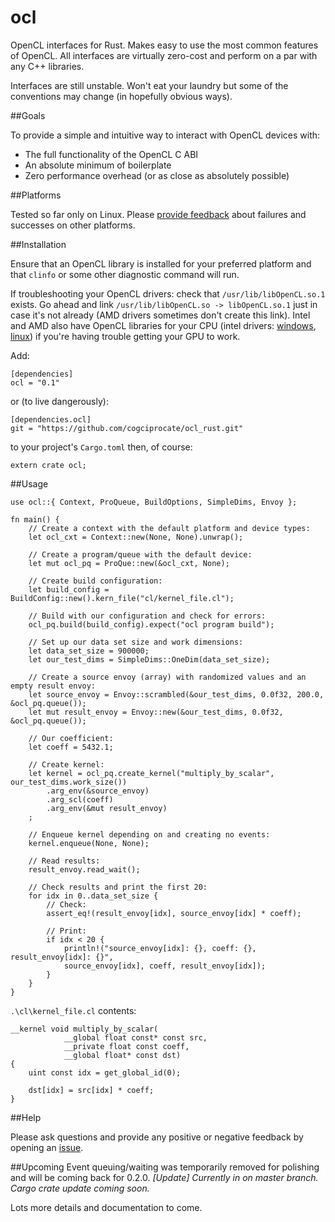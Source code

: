# ocl

OpenCL interfaces for Rust. Makes easy to use the most common features of OpenCL. All interfaces are virtually zero-cost and perform on a par with any C++ libraries.

Interfaces are still unstable. Won't eat your laundry but some of the conventions may change (in hopefully obvious ways).


##Goals

To provide a simple and intuitive way to interact with OpenCL devices with:
- The full functionality of the OpenCL C ABI
- An absolute minimum of boilerplate
- Zero performance overhead (or as close as absolutely possible)


##Platforms

Tested so far only on Linux. Please [provide feedback](https://github.com/cogciprocate/ocl_rust/issues) about failures and successes on other platforms.


##Installation

Ensure that an OpenCL library is installed for your preferred platform and  that `clinfo` or some other diagnostic command will run. 

If troubleshooting your OpenCL drivers: check that `/usr/lib/libOpenCL.so.1` exists. Go ahead and link `/usr/lib/libOpenCL.so -> libOpenCL.so.1` just in case it's not already (AMD drivers sometimes don't create this link).  Intel and AMD also have OpenCL libraries for your CPU (intel drivers: [windows](http://registrationcenter.intel.com/irc_nas/5198/opencl_runtime_15.1_x64_setup.msi), [linux](http://registrationcenter.intel.com/irc_nas/5193/opencl_runtime_15.1_x64_5.0.0.57.tgz)) if you're having trouble getting your GPU to work. 


Add:

```
[dependencies]
ocl = "0.1"
```

or (to live dangerously):
```
[dependencies.ocl]
git = "https://github.com/cogciprocate/ocl_rust.git"
```

to your project's `Cargo.toml` then, of course:
```
extern crate ocl;
```


##Usage
```
use ocl::{ Context, ProQueue, BuildOptions, SimpleDims, Envoy };

fn main() {
	// Create a context with the default platform and device types:
	let ocl_cxt = Context::new(None, None).unwrap();

	// Create a program/queue with the default device: 
	let mut ocl_pq = ProQue::new(&ocl_cxt, None);

	// Create build configuration:
	let build_config = BuildConfig::new().kern_file("cl/kernel_file.cl");

	// Build with our configuration and check for errors:
	ocl_pq.build(build_config).expect("ocl program build");

	// Set up our data set size and work dimensions:
	let data_set_size = 900000;
	let our_test_dims = SimpleDims::OneDim(data_set_size);

	// Create a source envoy (array) with randomized values and an empty result envoy:
	let source_envoy = Envoy::scrambled(&our_test_dims, 0.0f32, 200.0, &ocl_pq.queue());
	let mut result_envoy = Envoy::new(&our_test_dims, 0.0f32, &ocl_pq.queue());

	// Our coefficient:
	let coeff = 5432.1;

	// Create kernel:
	let kernel = ocl_pq.create_kernel("multiply_by_scalar", our_test_dims.work_size())
		.arg_env(&source_envoy)
		.arg_scl(coeff)
		.arg_env(&mut result_envoy)
	;

	// Enqueue kernel depending on and creating no events:
	kernel.enqueue(None, None);

	// Read results:
	result_envoy.read_wait();

	// Check results and print the first 20:
	for idx in 0..data_set_size {
		// Check:
		assert_eq!(result_envoy[idx], source_envoy[idx] * coeff);

		// Print:
		if idx < 20 { 
			println!("source_envoy[idx]: {}, coeff: {}, result_envoy[idx]: {}",
			source_envoy[idx], coeff, result_envoy[idx]); 
		}
	}
}
```

`.\cl\kernel_file.cl` contents:

```
__kernel void multiply_by_scalar(
			__global float const* const src,
			__private float const coeff,
			__global float* const dst)
{
	uint const idx = get_global_id(0);

	dst[idx] = src[idx] * coeff;
}

```

##Help

Please ask questions and provide any positive or negative feedback by opening an [issue](https://github.com/cogciprocate/ocl_rust/issues).


##Upcoming
Event queuing/waiting was temporarily removed for polishing and will be coming back for 0.2.0. *[Update] Currently in on master branch. Cargo crate update coming soon.*

Lots more details and documentation to come.
